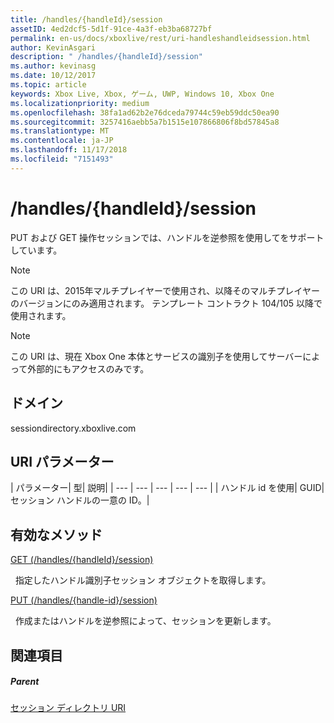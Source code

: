 ```yaml
---
title: /handles/{handleId}/session
assetID: 4ed2dcf5-5d1f-91ce-4a3f-eb3ba68727bf
permalink: en-us/docs/xboxlive/rest/uri-handleshandleidsession.html
author: KevinAsgari
description: " /handles/{handleId}/session"
ms.author: kevinasg
ms.date: 10/12/2017
ms.topic: article
keywords: Xbox Live, Xbox, ゲーム, UWP, Windows 10, Xbox One
ms.localizationpriority: medium
ms.openlocfilehash: 38fa1ad62b2e76dceda79744c59eb59ddc50ea90
ms.sourcegitcommit: 3257416aebb5a7b1515e107866806f8bd57845a8
ms.translationtype: MT
ms.contentlocale: ja-JP
ms.lasthandoff: 11/17/2018
ms.locfileid: "7151493"
---
```

# <a name="handleshandleidsession"></a>/handles/{handleId}/session
PUT および GET 操作セッションでは、ハンドルを逆参照を使用してをサポートしています。 

> [!NOTE] 
> この URI は、2015年マルチプレイヤーで使用され、以降そのマルチプレイヤーのバージョンにのみ適用されます。 テンプレート コントラクト 104/105 以降で使用されます。  

 

> [!NOTE] 
> この URI は、現在 Xbox One 本体とサービスの識別子を使用してサーバーによって外部的にもアクセスのみです。  

 
<a id="ID4ES"></a>

 
## <a name="domain"></a>ドメイン
sessiondirectory.xboxlive.com  
<a id="ID4EX"></a>

 
## <a name="uri-parameters"></a>URI パラメーター
 
| パラメーター| 型| 説明| 
| --- | --- | --- | --- | --- | 
| ハンドル id を使用| GUID| セッション ハンドルの一意の ID。| 
  
<a id="ID4ESB"></a>

 
## <a name="valid-methods"></a>有効なメソッド

[GET (/handles/{handleId}/session)](uri-handleshandleidsessionget.md)

&nbsp;&nbsp;指定したハンドル識別子セッション オブジェクトを取得します。 

[PUT (/handles/{handle-id}/session)](uri-handleshandleidsessionput.md)

&nbsp;&nbsp;作成またはハンドルを逆参照によって、セッションを更新します。
 
<a id="ID4E6B"></a>

 
## <a name="see-also"></a>関連項目
 
<a id="ID4EBC"></a>

 
##### <a name="parent"></a>Parent 

[セッション ディレクトリ URI](atoc-reference-sessiondirectory.md)

   